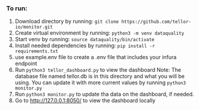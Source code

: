 ### To run:

 1. Download directory by running: `git clone https://github.com/tellor-io/monitor.git`
 2. Create virtual environment by running: `python3 -m venv dataquality`
 3. Start venv by running: `source dataquality/bin/activate`
 4. Install needed dependencies by running: `pip install -r requirements.txt`
 5. use example.env file to create a .env file that includes your infura endpoint
 6. Run `python3 tellor_dashboard.py` to view the dashboard
    Note: The database file named tellor.db is in this directory and what you will be using. You can update it with more current values by running `python3 monitor.py`
7. Run `python3 monitor.py` to update tha data on the dashboard, if needed.  
8. Go to http://127.0.0.1:8050/ to view the dashboard locally
 



